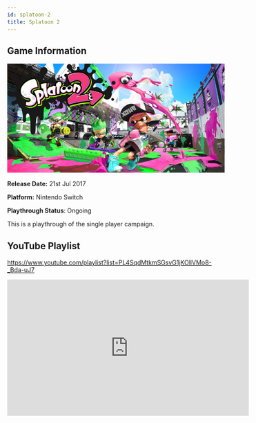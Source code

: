 ```yaml
---
id: splatoon-2
title: Splatoon 2
---
```


## Game Information

![image info](../../static/games/splatoon-2.jpg)

**Release Date:** 21st Jul 2017

**Platform:** Nintendo Switch

**Playthrough Status**: Ongoing

This is a playthrough of the single player campaign.

## YouTube Playlist

https://www.youtube.com/playlist?list=PL4SqdMtkmSGsvG1jKOllVMo8-_Bda-uJ7

<iframe width="560" height="315" src="https://www.youtube-nocookie.com/embed/videoseries?list=PL4SqdMtkmSGsvG1jKOllVMo8-_Bda-uJ7" frameBorder="0" allow="accelerometer; autoplay; encrypted-media; gyroscope; picture-in-picture" allowFullScreen></iframe>
